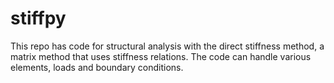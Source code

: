 # stiffpy
This repo has code for structural analysis with the direct stiffness method, a matrix method that uses stiffness relations. The code can handle various elements, loads and boundary conditions.
